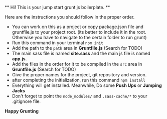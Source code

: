 ** Hi! This is your jump start grunt js boilerplate. **

Here are the instructions you should follow in the proper order.

* You can work on this as a project or copy package.json file and gruntfile.js to your project root. (its better to include it in the root. Otherwise you have to navigate to the certain folder to run grunt)
* Run this command in your terminal `npm init`
* Add the path to the `path` area in **Gruntfile.js**  (Search for TODO)
* The main sass file is named **site.sass** and the main js file is named **app.js**.
* Add the files in the order for it to be compiled in the `src` area in **Gruntfile.js**  (Search for TODO)
* Give the proper names for the project, git repository and version.
* after completing the initialization, run this command `npm install`
* Everything will get installed. Meanwhile, Do some **Push Ups** or **Jumping Jacks**
* Don't forget to point the `node_modules/` and `.sass-cache/*` to your .gitignore file.


**Happy Grunting**
